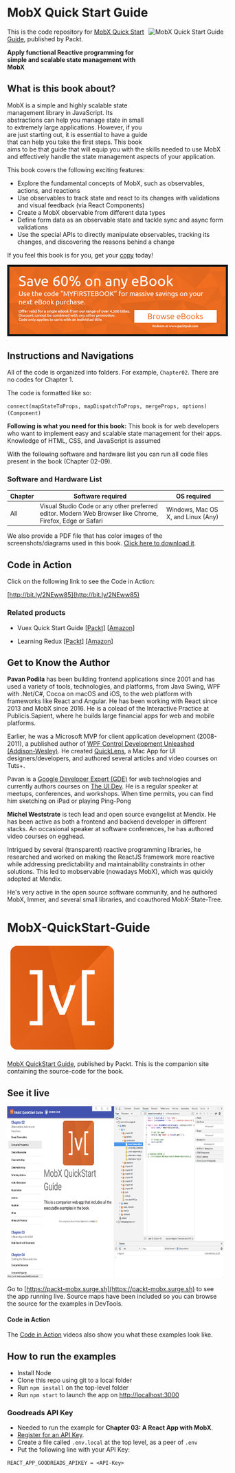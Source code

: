 # MobX Quick Start Guide

<a href="https://www.packtpub.com/web-development/mobx-quick-start-guide?utm_source=github&utm_medium=repository&utm_campaign=9781789344837 "><img src="https://d1ldz4te4covpm.cloudfront.net/sites/default/files/imagecache/ppv4_main_book_cover/B10934.png" alt="MobX Quick Start Guide" height="256px" align="right"></a>

This is the code repository for [MobX Quick Start Guide](https://www.packtpub.com/web-development/mobx-quick-start-guide?utm_source=github&utm_medium=repository&utm_campaign=9781789344837), published by Packt.

**Apply functional Reactive programming for simple and scalable state management with MobX**

## What is this book about?

MobX is a simple and highly scalable state management library in JavaScript. Its abstractions can help you manage state in small to extremely large applications. However, if you are just starting out, it is essential to have a guide that can help you take the first steps. This book aims to be that guide that will equip you with the skills needed to use MobX and effectively handle the state management aspects of your application.

This book covers the following exciting features:

-   Explore the fundamental concepts of MobX, such as observables, actions, and reactions
-   Use observables to track state and react to its changes with validations and visual feedback (via React Components)
-   Create a MobX observable from different data types
-   Define form data as an observable state and tackle sync and async form validations
-   Use the special APIs to directly manipulate observables, tracking its changes, and discovering the reasons behind a change

If you feel this book is for you, get your [copy](https://www.amazon.com/dp/1-789-34483-2) today!

<a href="https://www.packtpub.com/?utm_source=github&utm_medium=banner&utm_campaign=GitHubBanner"><img src="https://raw.githubusercontent.com/PacktPublishing/GitHub/master/GitHub.png" 
alt="https://www.packtpub.com/" border="5" /></a>

## Instructions and Navigations

All of the code is organized into folders. For example, `Chapter02`. There are no codes for Chapter 1.

The code is formatted like so:

```
connect(mapStateToProps, mapDispatchToProps, mergeProps, options)(Component)
```

**Following is what you need for this book:**
This book is for web developers who want to implement easy and scalable state management for their apps. Knowledge of HTML, CSS, and JavaScript is assumed

With the following software and hardware list you can run all code files present in the book (Chapter 02-09).

### Software and Hardware List

| Chapter | Software required                                                                                         | OS required                        |
| ------- | --------------------------------------------------------------------------------------------------------- | ---------------------------------- |
| All     | Visual Studio Code or any other preferred editor. Modern Web Browser like Chrome, Firefox, Edge or Safari | Windows, Mac OS X, and Linux (Any) |

We also provide a PDF file that has color images of the screenshots/diagrams used in this book. [Click here to download it](https://www.packtpub.com/sites/default/files/downloads/MobXQuickStartGuide_ColorImages.pdf).

## Code in Action

Click on the following link to see the Code in Action:

[http://bit.ly/2NEww85](http://bit.ly/2NEww85)

### Related products

-   Vuex Quick Start Guide [[Packt]](https://www.packtpub.com/web-development/vuex-quick-start-guide?utm_source=github&utm_medium=repository&utm_campaign=9781788999939) [[Amazon]](https://www.amazon.com/dp/1-788-99993-2)

-   Learning Redux [[Packt]](https://www.packtpub.com/web-development/learning-redux?utm_source=github&utm_medium=repository&utm_campaign=9781786462398) [[Amazon]](https://www.amazon.com/dp/1-786-46239-7)

## Get to Know the Author

**Pavan Podila**
has been building frontend applications since 2001 and has used a variety of tools, technologies, and platforms, from Java Swing, WPF with .Net/C#, Cocoa on macOS and iOS, to the web platform with frameworks like React and Angular. He has been working with React since 2013 and MobX since 2016. He is a colead of the Interactive Practice at Publicis.Sapient, where he builds large financial apps for web and mobile platforms.

Earlier, he was a Microsoft MVP for client application development (2008-2011), a published author of [WPF Control
Development Unleashed (Addison-Wesley)](https://www.amazon.com/WPF-Control-Development-Unleashed-Experiences/dp/0672330334). He created [QuickLens](http://quicklensapp.com), a
Mac App for UI designers/developers, and authored several articles and video courses on Tuts+.

Pavan is a [Google Developer Expert (GDE)](https://developers.google.com/experts/people/pavan-podila) for web
technologies and currently authors courses on [The UI Dev](https://theuidev.com). He is a
regular speaker at meetups, conferences, and workshops. When time permits, you can find him sketching on iPad or playing Ping-Pong

**Michel Weststrate**
is tech lead and open source evangelist at Mendix. He has been active as both a frontend and backend developer in different stacks. An occasional speaker at software conferences, he has authored video courses on egghead.

Intrigued by several (transparent) reactive programming libraries, he researched and worked on making the ReactJS framework more reactive while addressing predictability and maintainability constraints in other solutions. This led to mobservable (nowadays MobX), which was quickly adopted at Mendix.

He's very active in the open source software community, and he authored MobX, Immer, and several small libraries, and
coauthored MobX-State-Tree.

# MobX-QuickStart-Guide

<img src="./src/core/mobx.png" height="256">

[MobX QuickStart Guide](https://www.packtpub.com/web-development/mobx-quick-start-guide), published by Packt. This is the companion site containing the source-code
for the book.

## See it live

<a href="https://packt-mobx.surge.sh"><img src="./src/core/app.png" height="400"></a>

Go to [https://packt-mobx.surge.sh](https://packt-mobx.surge.sh) to see the app running live. Source maps have been included so you can browse
the source for the examples in DevTools.

#### Code in Action

The [Code in Action](https://www.youtube.com/watch?v=16QQLes3LH0&list=PLTgRMOcmRb3MRIt2_4D8KWkunuJsEnCY5) videos
also show you what these examples look like.

## How to run the examples

-   Install Node
-   Clone this repo using git to a local folder
-   Run `npm install` on the top-level folder
-   Run `npm start` to launch the app on [http://localhost:3000](http://localhost:3000)

### Goodreads API Key

-   Needed to run the example for **Chapter 03: A React App with MobX**.
-   [Register for an API Key](https://www.goodreads.com/api/keys).
-   Create a file called `.env.local` at the top level, as a peer of `.env`
-   Put the following line with your API Key:

```text
REACT_APP_GOODREADS_APIKEY = <API-Key>
```
